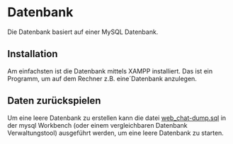 # Datenbank

Die Datenbank basiert auf einer MySQL Datenbank.

## Installation

Am einfachsten ist die Datenbank mittels XAMPP installiert. Das ist ein Programm, um auf dem Rechner z.B. eine´Datenbank anzulegen.

## Daten zurückspielen

Um eine leere Datenbank zu erstellen kann die datei [web_chat-dump.sql](./web_chat-dump.sql) in der mysql Workbench (oder einem vergleichbaren Datenbank Verwaltungstool) ausgeführt werden, um eine leere Datenbank zu starten.
